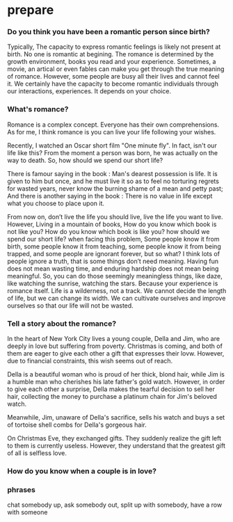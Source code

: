 # prepare

### Do you think you have been a romantic person since birth?

Typically, The capacity to express romantic feelings is likely not present at birth.  No one is romantic at begining. The romance is determined by the growth environment, books you read and your experience. Sometimes, a movie, an artical or even fables can make you get through the true meaning of romance. However, some people are busy all their lives and cannot feel it. We certainly have the capacity to become romantic individuals through our interactions, experiences. It depends on your choice.


### What's romance?

Romance is a complex concept. Everyone has their own comprehensions. As for me, I think romance is you can live your life following your wishes.

Recently, I watched an Oscar short film "One minute fly". In fact, isn't our life like this? From the moment a person was born, he was actually on the way to death. So, how should we spend our short life?

There is famour saying in the book <How steel was Tempered>: Man's dearest possession is life. It is given to him but once, and he must live it so as to feel no torturing regrets for wasted years, never know the burning shame of a mean and petty past; And there is another saying in the book <Walden>: There is no value in life except what you choose to place upon it.

From now on, don’t live the life you should live, live the life you want to live. However, Living in a mountain of books, How do you know which book is not like you? How do you know which book is like you? how should we spend our short life? when facing this problem, Some people know it from birth, some people know it from teaching, some people know it from being trapped, and some people are ignorant forever, but so what? I think lots of people ignore a truth, that is some things don’t need meaning. Having fun does not mean wasting time, and enduring hardship does not mean being meaningful. So, you can do those seemingly meaningless things, like daze, like watching the sunrise, watching the stars. Because your experience is romance itself. Life is a wilderness, not a track. We cannot decide the length of life, but we can change its width. We can cultivate ourselves and improve ourselves so that our life will not be wasted.


### Tell a story about the romance?

In the heart of New York City lives a young couple, Della and Jim, who are deeply in love but suffering from poverty. Christmas is coming, and both of them are eager to give each other a gift that expresses their lovw. However, due to financial constraints, this wish seems out of reach.

Della is a beautiful woman who is proud of her thick, blond hair, while Jim is a humble man who cherishes his late father's gold watch. However, in order to give each other a surprise, Della makes the tearful decision to sell her hair, collecting the money to purchase a platinum chain for Jim's beloved watch.

Meanwhile, Jim, unaware of Della's sacrifice, sells his watch and buys a set of tortoise shell combs for Della's gorgeous hair.

On Christmas Eve, they exchanged gifts. They suddenly realize the gift left to them is currently useless. However, they understand that the greatest gift of all is selfless love.

### How do you know when a couple is in love?


### phrases
chat somebody up, ask somebody out, split up with somebody, have a row with someone

